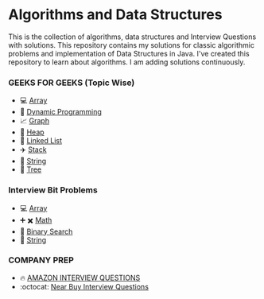 # Algorithms and Data Structures
This is the collection of algorithms, data structures and Interview Questions with solutions. This repository contains my solutions for classic algorithmic problems and implementation of Data Structures in Java. I've created this repository to learn about algorithms. I am adding solutions continuously.

### GEEKS FOR GEEKS (Topic Wise)
- :computer: [Array](https://github.com/neerajjain92/data-structures/tree/master/src/com/geeksforgeeks/array)
- :rowboat: [Dynamic Programming](https://github.com/neerajjain92/data-structures/tree/master/src/com/geeksforgeeks/dynamicProgramming)
- :chart_with_upwards_trend: [Graph](https://github.com/neerajjain92/data-structures/tree/master/src/com/geeksforgeeks/graph)
- :ship: [Heap](https://github.com/neerajjain92/data-structures/tree/master/src/com/geeksforgeeks/heap)
- :rocket: [Linked List](https://github.com/neerajjain92/data-structures/tree/master/src/com/geeksforgeeks/linkedlist)
- :airplane: [Stack](https://github.com/neerajjain92/data-structures/tree/master/src/com/geeksforgeeks/stack)
- :tophat: [String](https://github.com/neerajjain92/data-structures/tree/master/src/com/geeksforgeeks/string)
- :8ball: [Tree](https://github.com/neerajjain92/data-structures/tree/master/src/com/geeksforgeeks/tree)

### Interview Bit Problems 
- :computer: [Array](https://github.com/neerajjain92/data-structures/tree/master/src/com/interviewbit/array)
- :heavy_plus_sign: :heavy_multiplication_x: [Math](https://github.com/neerajjain92/data-structures/tree/master/src/com/interviewbit/math)
- :arrows_counterclockwise: [Binary Search](https://github.com/neerajjain92/data-structures/tree/master/src/com/interviewbit/binary_search)
- :tophat: [String](https://github.com/neerajjain92/data-structures/tree/master/src/com/interviewbit/string_parsing)

### COMPANY PREP
- :fire: [AMAZON INTERVIEW QUESTIONS](https://github.com/neerajjain92/data-structures/tree/master/src/com/company/amazon)
- :octocat: [Near Buy Interview Questions](https://github.com/neerajjain92/data-structures/tree/master/src/com/company/nearbuy)

